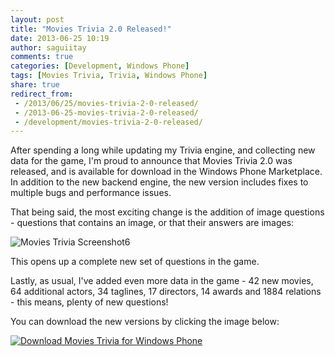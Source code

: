 ```yaml
---
layout: post
title: "Movies Trivia 2.0 Released!"
date: 2013-06-25 10:19
author: saguiitay
comments: true
categories: [Development, Windows Phone]
tags: [Movies Trivia, Trivia, Windows Phone]
share: true
redirect_from:
 - /2013/06/25/movies-trivia-2-0-released/
 - /2013-06-25-movies-trivia-2-0-released/
 - /development/movies-trivia-2-0-released/
---
```

After spending a long while updating my Trivia engine, and collecting new data for the game, I'm proud to announce that Movies Trivia 2.0 was released,
and is available for download in the Windows Phone Marketplace. In addition to the new backend engine, the new version includes fixes to multiple
bugs and performance issues.

That being said, the most exciting change is the addition of image questions - questions that contains an image, or that their answers are images:

![Movies Trivia Screenshot6]({{site.url}}/images/movies-trivia-screenshot6.png)

This opens up a complete new set of questions in the game.

Lastly, as usual, I've added even more data in the game - 42 new movies, 64 additional actors, 34 taglines, 17 directors, 14 awards and 1884 relations - this means,
plenty of new questions!

You can download the new versions by clicking the image below:

[![Download Movies Trivia for Windows Phone]({{site.url}}/images/windowsphone_208x67_blu.png "Download Movies Trivia for Windows Phone")](http://www.windowsphone.com/s?appid=e46152fa-1cc8-44bd-a095-4e5ad590a055)
